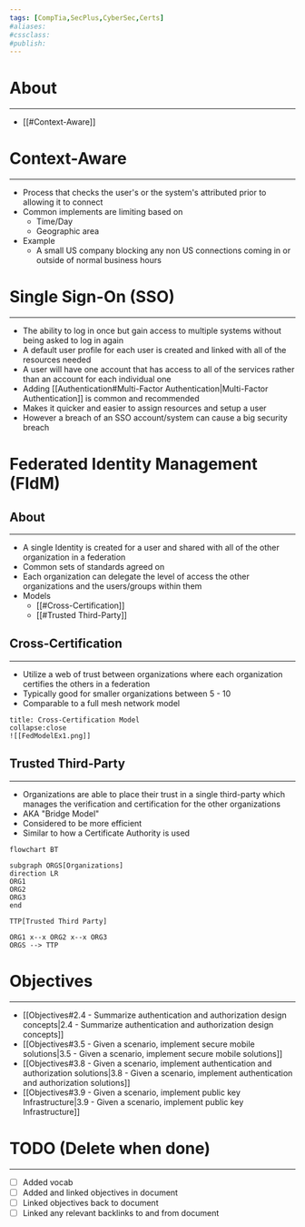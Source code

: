 ```yaml
---
tags: [CompTia,SecPlus,CyberSec,Certs]
#aliases:
#cssclass:
#publish:
---
```


# About
---
- [[#Context-Aware]]

# Context-Aware
---
- Process that checks the user's or the system's attributed prior to allowing it to connect
- Common implements are limiting based on
	- Time/Day
	- Geographic area
- Example
	- A small US company blocking any non US connections coming in or outside of normal business hours

# Single Sign-On (SSO)
---
- The ability to log in once but gain access to multiple systems without being asked to log in again
- A default user profile for each user is created and linked with all of the resources needed
- A user will have one account that has access to all of the services rather than an account for each individual one
- Adding [[Authentication#Multi-Factor Authentication|Multi-Factor Authentication]] is common and recommended
- Makes it quicker and easier to assign resources and setup a user
- However a breach of an SSO account/system can cause a big security breach

# Federated Identity Management (FIdM)

## About
---
- A single Identity is created for a user and shared with all of the other organization in a federation
- Common sets of standards agreed on
- Each organization can delegate the level of access the other organizations and the users/groups within them
- Models
	- [[#Cross-Certification]]
	- [[#Trusted Third-Party]]

## Cross-Certification
---
- Utilize a web of trust between organizations where each organization certifies the others in a federation
- Typically good for smaller organizations between 5 - 10
- Comparable to a full mesh network model

```ad-example
title: Cross-Certification Model
collapse:close
![[FedModelEx1.png]]
```

## Trusted Third-Party
---
- Organizations are able to place their trust in a single third-party which manages the verification and certification for the other organizations
- AKA "Bridge Model"
- Considered to be more efficient
- Similar to how a Certificate Authority is used

```mermaid
flowchart BT

subgraph ORGS[Organizations]
direction LR
ORG1
ORG2
ORG3
end

TTP[Trusted Third Party]

ORG1 x--x ORG2 x--x ORG3
ORGS --> TTP
```

# Objectives
---
- [[Objectives#2.4 - Summarize authentication and authorization design concepts|2.4 - Summarize authentication and authorization design concepts]]
- [[Objectives#3.5 - Given a scenario, implement secure mobile solutions|3.5 - Given a scenario, implement secure mobile solutions]]
- [[Objectives#3.8 - Given a scenario, implement authentication and authorization solutions|3.8 - Given a scenario, implement authentication and authorization solutions]]
- [[Objectives#3.9 - Given a scenario, implement public key Infrastructure|3.9 - Given a scenario, implement public key Infrastructure]]

# TODO (Delete when done)
---
- [ ] Added vocab
- [ ] Added and linked objectives in document
- [ ] Linked objectives back to document
- [ ] Linked any relevant backlinks to and from document
